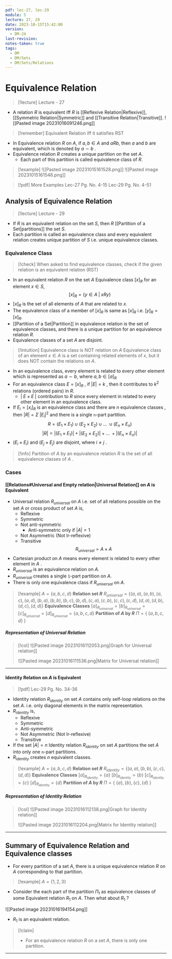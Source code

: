 ```yaml
---
pdf: lec-27, lec-29
module: 5
lecture: 27, 29
date: 2023-10-15T15:42:00
version:
  - DM-24
last-revision: 
notes-taken: true
tags:
  - DM
  - DM/Sets
  - DM/Sets/Relations
---
```

# Equivalence Relation

> [!lecture] Lecture - 27

- A relation $R$ is equivalent iff $R$ is [[Reflexive Relation|Reflexive]], [[Symmetric Relation|Symmetric]] and [[Transitive Relation|Transitive]].
![[Pasted image 20231016091246.png]]

> [!remember] Equivalent Relation iff it satisfies RST

- In Equivalence relation $R$ on $A$, if $a, b \in A$ and $aRb$, then $a$ and $b$ are equivalent, which is denoted by $a \sim b$ . 
- Equivalence relation $R$ creates a unique partition on the set $A$.
	- Each part of this partition is called equivalence class of $R$.

> [!example] ![[Pasted image 20231015161528.png]]
> ![[Pasted image 20231015161546.png]]

> [!pdf] More Examples
> Lec-27 Pg. No. 4-15
> Lec-29 Pg. No. 4-51


## Analysis of Equivalence Relation

> [!lecture] Lecture - 29

- If $R$ is an equivalent relation on the set $S$, then $R$ [[Partition of a Set|partitions]] the set $S$. 
- Each partition is called an equivalence class and every equivalent relation creates unique partition of $S$ i.e. unique equivalence classes.
### Equivalence Class

> [!check] When asked to find equivalence classes, check if the given relation is an equivalent relation (RST)

- In an equivalent relation $R$ on the set $A$ Equivalence class $[x]_R$ for an element $x \in S$,
$$
[x]_R = \{y \in A \; | \; xRy\}
$$
- $[x]_R$ is the set of all elements of $A$ that are related to $x$.
- The equivalence class of a member of $[x]_R$ is same as $[x]_R$ i.e. $[y]_R = [x]_R$.
- [[Partition of a Set|Partition]] in equivalence relation is the set of equivalence classes, and there is a unique partition for an equivalence relation $R$.
- Equivalence classes of a set $A$ are disjoint.

> [!intuition] Equivalence class is NOT relation on $A$
> Equivalence class of an element $x \in A$ is a set containing related elements of $x$, but it does NOT contain the relations on $A$.

- In an equivalence class, every element is related to every other element which is represented as $a \sim b$, where $a, b \in [a]_R$
- For an equivalence class $E = [x]_R$ , if $|E| = k$ , then it contributes to $k^2$ relations (ordered pairs) in $R$.
	- $|\;E \times E\;|$ contribution to $R$ since every element in related to every other element in an equivalence class.
- If $E_i = [x_i]_R$ is an equivalence class and there are $n$ equivalence classes , then $|R| = \Sigma \; \lvert E_i\lvert ^2$ and there is a single `n`-part partition.
$$
R = (E_1 \times E_1)\; \cup \; (E_2 \times E_2) \; \cup \; \ldots \; \cup (E_n \times E_n)
$$
$$
\lvert R \lvert = \lvert (E_1 \times E_1) \lvert \; + \; \lvert (E_2 \times E_2) \lvert \; + \; \ldots \; + \lvert (E_n \times E_n) \lvert
$$
- $(E_i \times E_i)$ and ($E_j \times E_j$) are disjoint, where $i \not= j$ .

> [!info] Partition of $A$ by an equivalence relation $R$ is the set of all equivalence classes of $A$ .

### Cases

#### [[Relations#Universal and Empty relation|Universal Relation]] on $A$ is Equivalent
- Universal relation $R_{universal}$ on $A$ i.e. set of all relations possible on the set $A$ or cross product of set $A$ is, 
	- Reflexive
	- Symmetric
	- Not anti-symmetric
		- Anti-symmetric only if $|A| = 1$
	- Not Asymmetric (Not Ir-reflexive)
	- Transitive
$$
R_{universal} = A \times A
$$
- Cartesian product on $A$ means every element is related to every other element in $A$ .
- $R_{universal}$ is an equivalence relation on $A$.
- $R_{universal}$ creates a single `1`-part partition on $A$. 
- There is only one equivalence class if $R_{universal}$ on $A$.

> [!example] $A = \{a, b, c, d\}$
> **Relation set $R$**
> $R_{universal} = \{ (a,a), (a,b), (a,c), (a,d), (b,a), (b,b), (b,c), (b,d), (c,a), (c,b), (c,c), (c,d), (d,a), (d,b), (d,c), (d,d) \}$
> **Equivalence Classes**
> $[a]_{R_{universal}} =[b]_{R_{universal}} =[c]_{R_{universal}} =[d]_{R_{universal}} = \{a, b, c, d\}$
> **Partition of $A$ by $R$**
> $\Pi = \{ \; \{a, b, c, d\} \; \}$ 

##### Representation of Universal Relation
> [!col]
> ![[Pasted image 20231016112053.png|Graph for Universal relation]]
> 
> ![[Pasted image 20231016111536.png|Matrix for Universal relation]]

---
#### Identity Relation on $A$ is Equivalent

> [!pdf] Lec-29 Pg. No. 34-36
- Identity relation $R_{identity}$ on set $A$ contains only self-loop relations on the set $A$. i.e. only diagonal elements in the matrix representation.
- $R_{identity}$ is, 
	- Reflexive
	- Symmetric
	- Anti-symmetric
	- Not Asymmetric (Not Ir-reflexive)
	- Transitive
- If the set $|A| = n$ Identity relation $R_{identity}$ on set $A$ partitions the set $A$ into only one `n`-part partitions.
- $R_{identity}$ creates $n$ equivalent classes. 

> [!example] $A = \{a, b, c, d\}$
> **Relation set $R$**
> $R_{identity} = \{ (a,a), (b,b), (c,c), (d,d) \}$
> **Equivalence Classes**
> $[a]_{R_{identity}} = \{a\}$
> $[b]_{R_{identity}} = \{b\}$
> $[c]_{R_{identity}} = \{c\}$
> $[d]_{R_{identity}} = \{d\}$
> **Partition of $A$ by $R$**
> $\Pi = \{ \; \{a\}, \{b\}, \{c\}, \{d\} \; \}$ 

##### Representation of Identity Relation
> [!col]
> ![[Pasted image 20231016112138.png|Graph for Identity relation]]
> 
> ![[Pasted image 20231016112204.png|Matrix for Identity relation]]

---

## Summary of Equivalence Relation and Equivalence classes

- For every partition of a set $A$, there is a unique equivalence relation $R$ on $A$ corresponding to that partition.

> [!example] $A = \{1, 2, 3\}$
- Consider the each part of the partition $\Pi_1$ as equivalence classes of some Equivalent relation $R_1$ on $A$. Then what about $R_1$ ?

![[Pasted image 20231016194154.png]]
- $R_1$ is an equivalent relation.


> [!claim] 
> - For an equivalence relation $R$ on a set $A$, there is only one partition.


---